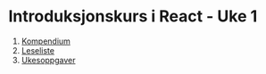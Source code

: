 # Introduksjonskurs i React - Uke 1

1. [Kompendium](kompendium.md)
2. [Leseliste](leseliste.md)
3. [Ukesoppgaver](ukesoppgaver.md)